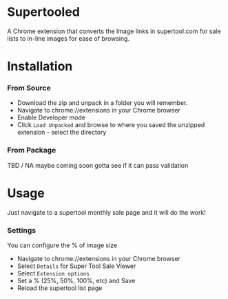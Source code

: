# Supertooled
A Chrome extension that converts the Image links in supertool.com for sale lists to in-line images for ease of browsing.

# Installation

### From Source
* Download the zip and unpack in a folder you will remember.
* Navigate to chrome://extensions in your Chrome browser
* Enable Developer mode
* Click `Load Unpacked` and browse to where you saved the unzipped extension - select the directory



### From Package
TBD / NA maybe coming soon gotta see if it can pass validation

# Usage
Just navigate to a supertool monthly sale page and it will do the work!

### Settings
You can configure the % of image size

* Navigate to chrome://extensions in your Chrome browser
* Select `Details` for Super Tool Sale Viewer
* Select `Extension options`
* Set a % (25%, 50%, 100%, etc) and Save
* Reload the supertool list page